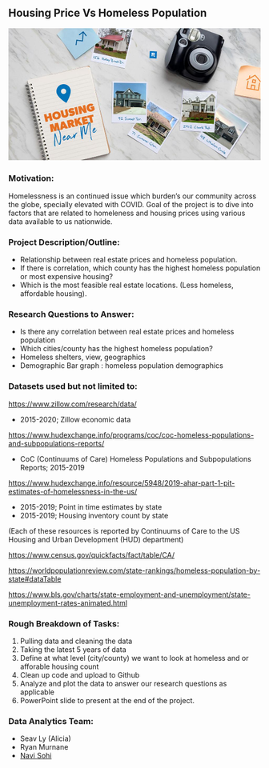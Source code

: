 ## Housing Price Vs Homeless Population

![RealEstate](Images/RS.jpg)

### Motivation:
Homelessness is an continued issue which burden’s our community across the globe, specially elevated with COVID. Goal of the project is to dive into factors that are related to homeleness and housing prices using various data available to us nationwide.

### Project Description/Outline:
* Relationship between real estate prices and homeless population.
* If there is correlation, which county has the highest homeless population or most expensive housing? 
* Which is the most feasible real estate locations. (Less homeless, affordable housing).

### Research Questions to Answer:
* Is there any correlation between real estate prices and homeless population 
* Which cities/county has the highest homeless population? 
* Homeless shelters, view, geographics 
* Demographic Bar graph : homeless population demographics

### Datasets used but not limited to:

https://www.zillow.com/research/data/
* 2015-2020; Zillow economic data

https://www.hudexchange.info/programs/coc/coc-homeless-populations-and-subpopulations-reports/
* CoC (Continuums of Care) Homeless Populations and Subpopulations Reports; 2015-2019

https://www.hudexchange.info/resource/5948/2019-ahar-part-1-pit-estimates-of-homelessness-in-the-us/
* 2015-2019; Point in time estimates by state
* 2015-2019; Housing inventory count by state

(Each of these resources is reported by Continuums of Care to the US Housing and Urban Development (HUD) department)

https://www.census.gov/quickfacts/fact/table/CA/

https://worldpopulationreview.com/state-rankings/homeless-population-by-state#dataTable

https://www.bls.gov/charts/state-employment-and-unemployment/state-unemployment-rates-animated.html

### Rough Breakdown of Tasks:
1. Pulling data and cleaning the data 
2. Taking the latest 5 years of data
3. Define at what level (city/county) we want to look at homeless and or afforable housing count
4. Clean up code and upload to Github
5. Analyze and plot the data to answer our research questions as applicable
6. PowerPoint slide to present at the end of the project.

### Data Analytics Team:
* Seav Ly (Alicia) 
* Ryan Murnane
* [Navi Sohi](https://github.com/PlainJane20)
